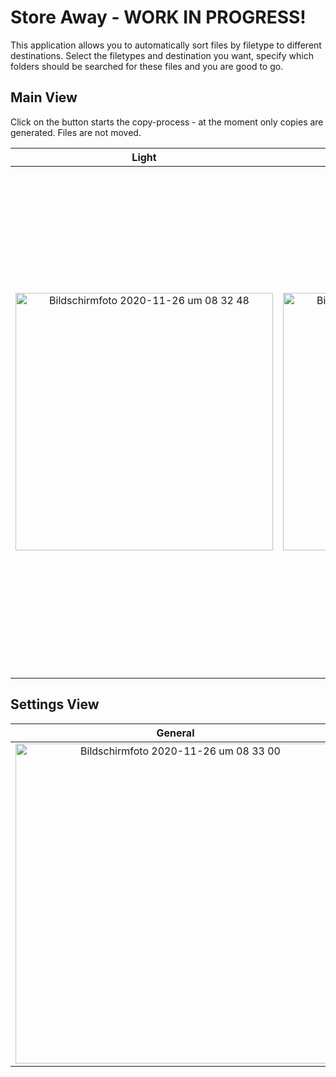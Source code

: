 # Store Away - WORK IN PROGRESS!
This application allows you to automatically sort files by filetype to different destinations. Select the filetypes and destination you want, specify which folders should be searched for these files and you are good to go.

## Main View
Click on the button starts the copy-process - at the moment only copies are generated. Files are not moved.

Light             |  Dark |  Dark with details
:-------------------------:|:-------------------------:|:-------------------------:
<img width="412" alt="Bildschirmfoto 2020-11-26 um 08 32 48" src="https://user-images.githubusercontent.com/40243830/100320835-13f64680-2fc2-11eb-96fa-7314829993b9.png"> | <img width="412" alt="Bildschirmfoto 2020-11-26 um 08 22 37" src="https://user-images.githubusercontent.com/40243830/100320830-1193ec80-2fc2-11eb-9699-c6ae82e9bbf7.png">  |  <img width="812" alt="Bildschirmfoto 2020-11-26 um 08 32 12" src="https://user-images.githubusercontent.com/40243830/100320865-1d7fae80-2fc2-11eb-9301-a101a3436957.png">

## Settings View
General             |  Mapping |   Watched Folders
:-------------------------:|:-------------------------:|:-------------------------:
 <img width="512" alt="Bildschirmfoto 2020-11-26 um 08 33 00" src="https://user-images.githubusercontent.com/40243830/100321413-eb228100-2fc2-11eb-9bc7-ce27e8a69838.png"> | <img width="512" alt="Bildschirmfoto 2020-11-26 um 08 39 15" src="https://user-images.githubusercontent.com/40243830/100321419-ec53ae00-2fc2-11eb-8acf-b953c7fd0ed1.png"> | <img width="512" alt="Bildschirmfoto 2020-11-26 um 08 39 18" src="https://user-images.githubusercontent.com/40243830/100321422-ed84db00-2fc2-11eb-91ca-711656a49e48.png">
